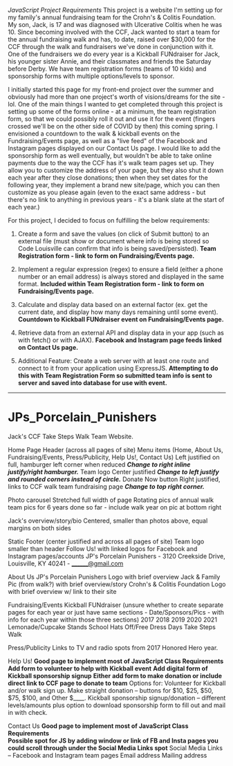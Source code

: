 *JavaScript Project Requirements*
This project is a website I'm setting up for my family's annual fundraising team for the Crohn's & Colitis Foundation.  My son, Jack, is 17 and was diagnosed with Ulcerative Colitis when he was 10.  Since becoming involved with the CCF, Jack wanted to start a team for the annual fundraising walk and has, to date, raised over $30,000 for the CCF through the walk and fundraisers we've done in conjunction with it.  One of the fundraisers we do every year is a Kickball FUNdraiser for Jack, his younger sister Annie, and their classmates and friends the Saturday before Derby.  We have team registration forms (teams of 10 kids) and sponsorship forms with multiple options/levels to sponsor.  

I initially started this page for my front-end project over the summer and obviously had more than one project's worth of visions/dreams for the site - lol.  One of the main things I wanted to get completed through this project is setting up some of the forms online - at a minimum, the team registration form, so that we could possibly roll it out and use it for the event (fingers crossed we'll be on the other side of COVID by then) this coming spring.  I envisioned a countdown to the walk & kickball events on the Fundraising/Events page, as well as a "live feed" of the Facebook and Instagram pages displayed on our Contact Us page.  I would like to add the sponsorship form as well eventually, but wouldn't be able to take online payments due to the way the CCF has it's walk team pages set up.  They allow you to customize the address of your page, but they also shut it down each year after they close donations; then when they set dates for the following year, they implement a brand new site/page, which you can then customize as you please again (even to the exact same address - but there's no link to anything in previous years - it's a blank slate at the start of each year.) 

For this project, I decided to focus on fulfilling the below requirements:
1) Create a form and save the values (on click of Submit button) to an external file (must show or document where info is being stored so Code Louisville can confirm that info is being saved/persisted).  **Team Registration form - link to form on Fundraising/Events page.**

2) Implement a regular expression (regex) to ensure a field (either a phone number or an email address) is always stored and displayed in the same format.  **Included within Team Registration form - link to form on Fundraising/Events page.**

3) Calculate and display data based on an external factor (ex. get the current date, and display how many days remaining until some event).  **Countdown to Kickball FUNdraiser event on Fundraising/Events page.**

4) Retrieve data from an external API and display data in your app (such as with fetch() or with AJAX).  **Facebook and Instagram page feeds linked on Contact Us page.**

5) Additional Feature: Create a web server with at least one route and connect to it from your application using ExpressJS.  **Attempting to do this with Team Registration Form so submitted team info is sent to server and saved into database for use with event.**
________________________________________________________________________________________________________________________________________________________

# JPs_Porcelain_Punishers

Jack's CCF Take Steps Walk Team Website.

Home Page
  Header (across all pages of site)
    Menu items (Home, About Us, Fundraising/Events, Press/Publicity, Help Us!, Contact Us)
      Left justified on full, hamburger left corner when reduced ***Change to right inline justify/right hamburger.***
    Team logo 
      Center justified ***Change to left justify and rounded corners instead of circle.***
    Donate Now button 
      Right justified, links to CCF walk team fundraising page ***Change to top right corner.***

  Photo carousel
    Stretched full width of page
    Rotating pics of annual walk team pics for 6 years done so far - include walk year on pic at bottom right

  Jack's overview/story/bio
    Centered, smaller than photos above, equal margins on both sides

  Static Footer (center justified and across all pages of site)
    Team logo smaller than header
    Follow Us!  with linked logos for Facebook and Instagram pages/accounts
    JP's Porcelain Punishers - 3120 Creekside Drive, Louisville, KY  40241 - ______@gmail.com

About Us
  JP's Porcelain Punishers
    Logo with brief overview
  Jack & Family
    Pic (from walk?) with brief overview/story
  Crohn's & Colitis Foundation
    Logo with brief overview w/ link to their site

Fundraising/Events
  Kickball FUNdraiser (unsure whether to create separate pages for each year or just have same sections - Date/Sponsors/Pics - with info for each year within those three sections)
    2017
    2018
    2019
    2020
    2021
  Lemonade/Cupcake Stands
  School Hats Off/Free Dress Days
  Take Steps Walk

Press/Publicity
	Links to TV and radio spots from 2017 Honored Hero year.

Help Us!  **Good page to implement most of JavaScript Class Requirements**
**Add form to volunteer to help with Kickball event**
**Add digital form of Kickball sponsorship signup**
**Either add form to make donation or include direct link to CCF page to donate to team**
	Options for:
    Volunteer for Kickball and/or walk sign up.
    Make straight donation – buttons for $10, $25, $50, $75, $100, and Other $____.
    Kickball sponsorship signup/donation – different levels/amounts plus option to download sponsorship form to fill out and mail in with check.

Contact Us  **Good page to implement most of JavaScript Class Requirements**    
**Possible spot for JS by adding window or link of FB and Insta pages you could scroll through under the Social Media Links spot**
	Social Media Links – Facebook and Instagram team pages
	Email address
	Mailing address